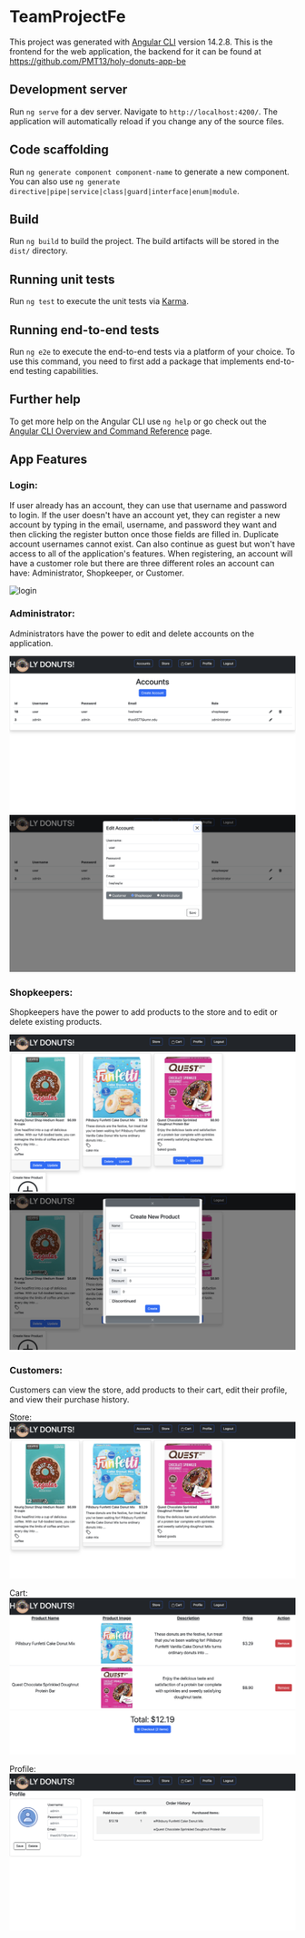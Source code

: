 # TeamProjectFe

This project was generated with [Angular CLI](https://github.com/angular/angular-cli) version 14.2.8.
This is the frontend for the web application, the backend for it can be found at https://github.com/PMT13/holy-donuts-app-be

## Development server

Run `ng serve` for a dev server. Navigate to `http://localhost:4200/`. The application will automatically reload if you change any of the source files.

## Code scaffolding

Run `ng generate component component-name` to generate a new component. You can also use `ng generate directive|pipe|service|class|guard|interface|enum|module`.

## Build

Run `ng build` to build the project. The build artifacts will be stored in the `dist/` directory.

## Running unit tests

Run `ng test` to execute the unit tests via [Karma](https://karma-runner.github.io).

## Running end-to-end tests

Run `ng e2e` to execute the end-to-end tests via a platform of your choice. To use this command, you need to first add a package that implements end-to-end testing capabilities.

## Further help

To get more help on the Angular CLI use `ng help` or go check out the [Angular CLI Overview and Command Reference](https://angular.io/cli) page.

## App Features

### Login: 
  
  If user already has an account, they can use that username and password to login. If the user doesn't have an account yet, they can register a new account by typing in the email, username, and password they want and then clicking the register button once those fields are filled in. Duplicate account usernames cannot exist. Can also continue as guest but won't have access to all of the application's features. When registering, an account will have a customer role but there are three different roles an account can have: Administrator, Shopkeeper, or Customer. 

![login](src/images/login.png)

### Administrator:

  Administrators have the power to edit and delete accounts on the application. 

![accounts](src/images/accounts.png)
![editAccount](src/images/editAccount.png)

### Shopkeepers: 

  Shopkeepers have the power to add products to the store and to edit or delete existing products. 

![shopkeeper](src/images/shopkeeper.png)
![addProduct](src/images/addProduct.png)

### Customers: 

  Customers can view the store, add products to their cart, edit their profile, and view their purchase history. 

Store: 
![shop](src/images/shop.png)

Cart: 
![cart](src/images/cart.png)

Profile: 
![profile](src/images/profile.png)








  
